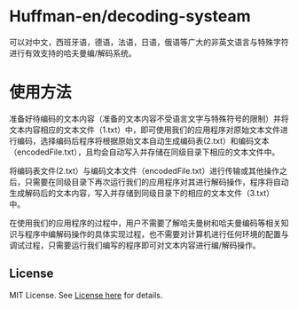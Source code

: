 # Huffman-en/decoding-systeam  
可以对中文，西班牙语，德语，法语，日语，俄语等广大的非英文语言与特殊字符进行有效支持的哈夫曼编/解码系统。   
# 使用方法   
准备好待编码的文本内容（准备的文本内容不受语言文字与特殊符号的限制）并将文本内容相应的文本文件（1.txt）中，即可使用我们的应用程序对原始文本文件进行编码，选择编码后程序将根据原始文本自动生成编码表(2.txt）和编码文本（encodedFile.txt），且均会自动写入并存储在同级目录下相应的文本文件中。   

将编码表文件(2.txt）与编码文本文件（encodedFile.txt）进行传输或其他操作之后，只需要在同级目录下再次运行我们的应用程序对其进行解码操作，程序将自动生成解码后的文本内容，写入并存储到同级目录下的相应的文本文件（3.txt）中。  

在使用我们的应用程序的过程中，用户不需要了解哈夫曼树和哈夫曼编码等相关知识与程序中编解码操作的具体实现过程，也不需要对计算机进行任何环境的配置与调试过程，只需要运行我们编写的程序即可对文本内容进行编/解码操作。  

## License

MIT License. See [License here](./LICENSE) for details.
